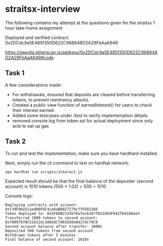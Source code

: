 # straitsx-interview

The following contains my attempt at the questions given for the straitsx 1 hour take-home assignment

Deployed and verified contract: 0x2DCdc9a5E485f350D622C968648D2A29FbAaA949

https://sepolia.etherscan.io/address/0x2DCdc9a5E485f350D622C968648D2A29FbAaA949#code

## Task 1

A few considerations made:

- For withdrawals, ensured that deposits are cleared before transferring tokens, to prevent reentrancy attacks.
- Created a public view function of earnedInterest() for users to check their interest earned.
- Added some testcases under /test to verify implementation details.
- removed console.log from token.sol for actual deployment since only acts to eat up gas.

## Task 2

To run and test the implementation, make sure you have hardhard installed.

Next, simply run the cli command to test on hardhat network:

```
npx hardhat run scripts/interact.js
```

Expected result should be that the final balance of the depositer (second account) is 1010 tokens (500 \* 1.02) + 500 = 1010

Console logs:

```
Deploying contracts with account: 0xf39Fd6e51aad88F6F4ce6aB8827279cffFb92266
Token deployed to: 0x5FbDB2315678afecb367f032d93F642f64180aa3
Transferred 1000 tokens to second account: 0x70997970C51812dc3A010C7d01b50e0d17dc79C8
Second account balance after transfer: 1000n
Deposited 500 tokens from second account
Withdrawn tokens after 5 minutes
Final balance of second account: 1010n
```
